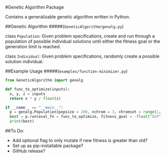 #Genetic Algorithm Package

Contains a generalizable genetic algorithm written in Python.


##Genetic Algorithm
#####(`GeneticAlgorithm/genalg.py`)

class `Population`: Given problem specifications, create and run through a population of possible individual solutions until either the fitness goal or the generation limit is reached.

class `Individual`: Given problem specifications, randomly create a possible solution individual.


##Example Usage
#####(`examples/function-minimizer.py`)

```python
from GeneticAlgorithm import genalg

def func_to_optimize(inputs):
  x, y, z = inputs
  return x * y / float(z)

if __name__ == "__main__":
  p = genalg.Population(popsize = 200, nchrom = 3, chromset = range(1, 20))
  best = p.run(eval_fn = func_to_optimize, fitness_goal = -float("Inf"), generations = 300, minimize = True)
  print(best)
```


##To Do:

* Add optional flag to only mutate if new fitness is greater than old?
* Set up as pip-installable package?
* GitHub release?
